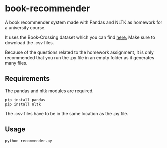 # book-recommender
A book recommender system made with Pandas and NLTK as homework for a university course.

It uses the Book-Crossing dataset which you can find [here.](http://www2.informatik.uni-freiburg.de/~cziegler/BX/) Make sure to download the .csv files.

Because of the questions related to the homework assignment, it is only recommended that you run the .py file in an empty folder as it generates many files.

## Requirements
The pandas and nltk modules are required.
```
pip install pandas
pip install nltk
```

The .csv files have to be in the same location as the .py file.

## Usage

```
python recommender.py
```
